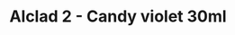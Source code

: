 ---
layout: product
title: "Alclad 2 - Candy violet 30ml"
price: "TBA" 
desc: "Metalizer boja"
img_path: "/assets/img/ALC712.webp"
brand: "N/A"
available: false
special_offer: false
new: false
soon: false
cat: "040000"
subcat: "040300"
subsubcat: "0N/A"
sifra: "ALC712"
popular: false
---